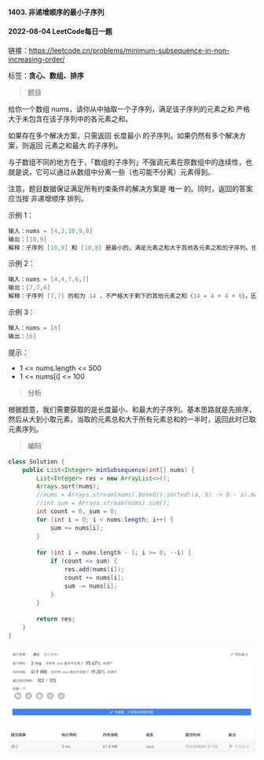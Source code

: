 #### 1403. 非递增顺序的最小子序列

#### 2022-08-04 LeetCode每日一题

链接：https://leetcode.cn/problems/minimum-subsequence-in-non-increasing-order/

标签：**贪心、数组、排序**

> 题目

给你一个数组 nums，请你从中抽取一个子序列，满足该子序列的元素之和 严格 大于未包含在该子序列中的各元素之和。

如果存在多个解决方案，只需返回 长度最小 的子序列。如果仍然有多个解决方案，则返回 元素之和最大 的子序列。

与子数组不同的地方在于，「数组的子序列」不强调元素在原数组中的连续性，也就是说，它可以通过从数组中分离一些（也可能不分离）元素得到。

注意，题目数据保证满足所有约束条件的解决方案是 唯一 的。同时，返回的答案应当按 非递增顺序 排列。 

示例 1：

```java
输入：nums = [4,3,10,9,8]
输出：[10,9] 
解释：子序列 [10,9] 和 [10,8] 是最小的、满足元素之和大于其他各元素之和的子序列。但是 [10,9] 的元素之和最大。 
```

示例 2：

```java
输入：nums = [4,4,7,6,7]
输出：[7,7,6] 
解释：子序列 [7,7] 的和为 14 ，不严格大于剩下的其他元素之和（14 = 4 + 4 + 6）。因此，[7,6,7] 是满足题意的最小子序列。注意，元素按非递增顺序返回。  
```

示例 3：

```java
输入：nums = [6]
输出：[6]
```


提示：

- 1 <= nums.length <= 500
- 1 <= nums[i] <= 100

> 分析

根据题意，我们需要获取的是长度最小、和最大的子序列。基本思路就是先排序，然后从大到小取元素，当取的元素总和大于所有元素总和的一半时，返回此时已取元素序列。

> 编码

```java
class Solution {
    public List<Integer> minSubsequence(int[] nums) {
        List<Integer> res = new ArrayList<>();
        Arrays.sort(nums);
        //nums = Arrays.stream(nums).boxed().sorted((a, b) -> b - a).mapToInt(p -> p).toArray();
        //int sum = Arrays.stream(nums).sum();
        int count = 0, sum = 0;
        for (int i = 0; i < nums.length; i++) {
            sum += nums[i];
        }

        for (int i = nums.length - 1; i >= 0; --i) {
            if (count <= sum) {
                res.add(nums[i]);
                count += nums[i];
                sum -= nums[i];
            }
        }

        return res;
    }
}
```

![image-20220804220549308](1403.非递增顺序的最小子序列.assets/image-20220804220549308-9621951.png)